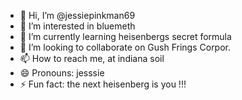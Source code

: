 - 👋 Hi, I’m @jessiepinkman69
- 👀 I’m interested in bluemeth
- 🌱 I’m currently learning heisenbergs secret formula
- 💞️ I’m looking to collaborate on Gush Frings Corpor.
- 📫 How to reach me, at indiana soil
- 😄 Pronouns: jesssie
- ⚡ Fun fact: the next heisenberg is you !!!
<!---
jessiepinkman69/jessiepinkman69 is a ✨ special ✨ repository because its `README.md` (this file) appears on your GitHub profile.
You can click the Preview link to take a look at your changes.
--->

